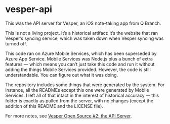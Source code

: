 # vesper-api
This was the API server for Vesper, an iOS note-taking app from Q Branch.

This is not a living project. It’s a historical artifact: it’s the website that ran Vesper’s syncing service, which was taken down when Vesper syncing was turned off.

This code ran on Azure Mobile Services, which has been superseded by Azure App Service. Mobile Services was Node.js plus a bunch of extra features — which means you can’t just take this code and run it without adding the things Mobile Services provided. However, the code is still understandable. You can figure out what it was doing.

The repository includes some things that were generated by the system. For instance, all the READMEs except this one were generated by Mobile Services. I left all of that intact in the interest of historical accuracy — this folder is exactly as pulled from the server, with no changes (except the addition of this README and the LICENSE file).

For more notes, see [Vesper Open Source #2: the API Server](http://inessential.com/2016/12/19/vesper_open_source_2_the_api_server).